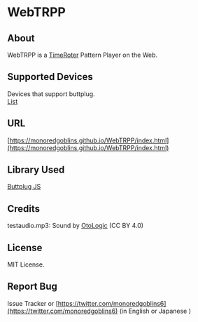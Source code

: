 # WebTRPP
## About
WebTRPP is a [TimeRoter](http://trance-innovation.com/lp_time/) Pattern Player on the Web.

## Supported Devices
Devices that support buttplug.  
[List](https://iostindex.com/?filter0ButtplugSupport=7)

## URL
[https://monoredgoblins.github.io/WebTRPP/index.html](https://monoredgoblins.github.io/WebTRPP/index.html)

## Library Used
[Buttplug JS](https://github.com/buttplugio/buttplug-rs-ffi/tree/master/js)

## Credits
testaudio.mp3: Sound by [OtoLogic](https://otologic.jp) (CC BY 4.0)

## License
MIT License.

## Report Bug
Issue Tracker or [https://twitter.com/monoredgoblins6](https://twitter.com/monoredgoblins6) (in English or Japanese )